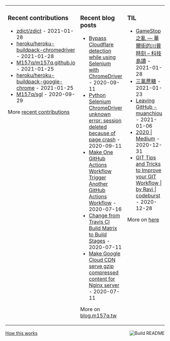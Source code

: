 <table><tr><td valign="top">

### Recent contributions
<!-- recent_contributions starts -->
* [zdict/zdict](https://github.com/zdict/zdict) - 2021-01-28
* [heroku/heroku-buildpack-chromedriver](https://github.com/heroku/heroku-buildpack-chromedriver) - 2021-01-28
* [M157q/m157q.github.io](https://github.com/M157q/m157q.github.io) - 2021-01-25
* [heroku/heroku-buildpack-google-chrome](https://github.com/heroku/heroku-buildpack-google-chrome) - 2021-01-25
* [M157q/sgl](https://github.com/M157q/sgl) - 2020-09-29
<!-- recent_contributions ends -->
More [recent contributions](https://github.com/M157q/M157q/blob/main/recent_contributions.md)
</td><td valign="top">

### Recent blog posts
<!-- blog starts -->
* [Bypass Cloudflare detection while using Selenium with ChromeDriver](https://blog.m157q.tw/posts/2020/09/11/bypass-cloudflare-detection-while-using-selenium-with-chromedriver/) - 2020-09-11
* [Python Selenium ChromeDriver unknown error: session deleted because of page crash](https://blog.m157q.tw/posts/2020/09/11/python-selenium-chromedriver-unknown-error-session-deleted-because-of-page-crash/) - 2020-09-11
* [Make One GitHub Actions Workflow Trigger Another GitHub Actions Workflow](https://blog.m157q.tw/posts/2020/07/16/make-one-github-actions-workflow-trigger-another-github-actions-workflow/) - 2020-07-16
* [Change from Travis CI Build Matrix to Build Stages](https://blog.m157q.tw/posts/2020/07/11/change-from-travis-ci-build-matrix-to-build-stages/) - 2020-07-11
* [Make Google Cloud CDN serve gzip compressed content for Nginx server](https://blog.m157q.tw/posts/2020/07/11/make-google-cloud-cdn-serve-gzip-compressed-content-for-nginx-server/) - 2020-07-11
<!-- blog ends -->
More on [blog.m157q.tw](https://blog.m157q.tw/)
</td><td valign="top">

### TIL
<!-- tils starts -->
* [GameStop 之亂 — 華爾街的川普時刻 – 科技島讀](https://github.com/M157q/m157q.github.io/issues/1247) - 2021-01-28
* [三氯蔗糖](https://github.com/M157q/m157q.github.io/issues/1246) - 2021-01-23
* [Leaving GitHub - muanchiou](https://github.com/M157q/m157q.github.io/issues/1245) - 2021-01-06
* [2020 | Medium](https://github.com/M157q/m157q.github.io/issues/1244) - 2020-12-31
* [GIT Tips and Tricks to Improve your GIT Workflow | by Ravi | codeburst](https://github.com/M157q/m157q.github.io/issues/1243) - 2020-12-28
<!-- tils ends -->
More on [here](https://github.com/M157q/m157q.github.io/issues?q=is%3Aissue+is%3Aopen+sort%3Aupdated-desc)
</td></tr></table>

<a href="https://github.com/M157q/M157q/actions"><img src="https://github.com/M157q/M157q/workflows/Build%20README/badge.svg" align="right" alt="Build README"></a> <a href="https://simonwillison.net/2020/Jul/10/self-updating-profile-readme/">How this works</a>
